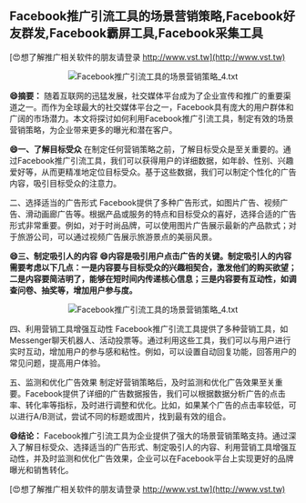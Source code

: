 ## **Facebook推广引流工具的场景营销策略,Facebook好友群发,Facebook霸屏工具,Facebook采集工具**

[😍想了解推广相关软件的朋友请登录 http://www.vst.tw](http://www.vst.tw)

 <center><img src="https://vst.tw/MP4/tuiguang/png/2.png" alt="Facebook推广引流工具的场景营销策略_4.txt"></center>

**😄摘要：**
随着互联网的迅猛发展，社交媒体平台成为了企业宣传和推广的重要渠道之一。而作为全球最大的社交媒体平台之一，Facebook具有庞大的用户群体和广阔的市场潜力。本文将探讨如何利用Facebook推广引流工具，制定有效的场景营销策略，为企业带来更多的曝光和潜在客户。

**😄一、了解目标受众**
在制定任何营销策略之前，了解目标受众是至关重要的。通过Facebook推广引流工具，我们可以获得用户的详细数据，如年龄、性别、兴趣爱好等，从而更精准地定位目标受众。基于这些数据，我们可以制定个性化的广告内容，吸引目标受众的注意力。

二、选择适当的广告形式
Facebook提供了多种广告形式，如图片广告、视频广告、滑动画廊广告等。根据产品或服务的特点和目标受众的喜好，选择合适的广告形式非常重要。例如，对于时尚品牌，可以使用图片广告展示最新的产品款式；对于旅游公司，可以通过视频广告展示旅游景点的美丽风景。

**😄三、制定吸引人的内容**
**😄内容是吸引用户点击广告的关键。制定吸引人的内容需要考虑以下几点：一是内容要与目标受众的兴趣相契合，激发他们的购买欲望；二是内容要简洁明了，能够在短时间内传递核心信息；三是内容要有互动性，如调查问卷、抽奖等，增加用户参与度。**

 <center><img src="https://vst.tw/MP4/tuiguang/png/1.png" alt="Facebook推广引流工具的场景营销策略_4.txt"></center>

四、利用营销工具增强互动性
Facebook推广引流工具提供了多种营销工具，如Messenger聊天机器人、活动投票等。通过利用这些工具，我们可以与用户进行实时互动，增加用户的参与感和粘性。例如，可以设置自动回复功能，回答用户的常见问题，提高用户体验。

五、监测和优化广告效果
制定好营销策略后，及时监测和优化广告效果至关重要。Facebook提供了详细的广告数据报告，我们可以根据数据分析广告的点击率、转化率等指标，及时进行调整和优化。比如，如果某个广告的点击率较低，可以进行A/B测试，尝试不同的标题或图片，找到最有效的组合。

**😄结论：**
Facebook推广引流工具为企业提供了强大的场景营销策略支持。通过深入了解目标受众、选择适当的广告形式、制定吸引人的内容、利用营销工具增强互动性，并及时监测和优化广告效果，企业可以在Facebook平台上实现更好的品牌曝光和销售转化。

[😍想了解推广相关软件的朋友请登录 http://www.vst.tw](http://www.vst.tw)




